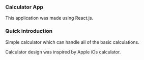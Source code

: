 ### Calculator App

This application was made using React.js.

### Quick introduction

Simple calculator which can handle all of the basic calculations. 

Calculator design was inspired by Apple iOs calculator.
